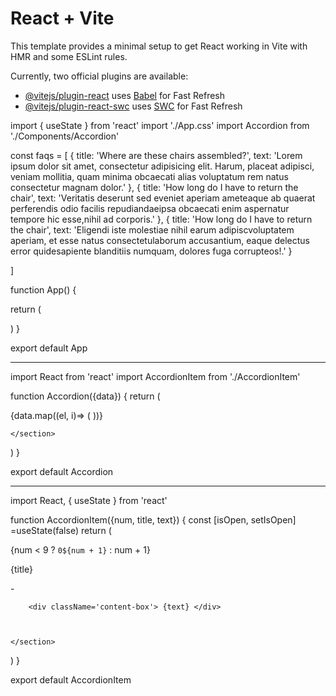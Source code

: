 # React + Vite

This template provides a minimal setup to get React working in Vite with HMR and some ESLint rules.

Currently, two official plugins are available:

- [@vitejs/plugin-react](https://github.com/vitejs/vite-plugin-react/blob/main/packages/plugin-react/README.md) uses [Babel](https://babeljs.io/) for Fast Refresh
- [@vitejs/plugin-react-swc](https://github.com/vitejs/vite-plugin-react-swc) uses [SWC](https://swc.rs/) for Fast Refresh


import { useState } from 'react'
import './App.css'
import Accordion from './Components/Accordion'

const faqs = [ 
  {
    title: 'Where are these chairs assembled?', 
    text: 'Lorem ipsum dolor sit amet, consectetur adipisicing elit. Harum, placeat adipisci, veniam mollitia, quam minima obcaecati alias voluptatum rem natus consectetur magnam dolor.' 
  },
  {
    title: 'How long do I have to return the chair', 
    text: 'Veritatis deserunt sed eveniet aperiam ameteaque ab quaerat perferendis odio facilis repudiandaeipsa obcaecati enim aspernatur tempore hic esse,nihil ad corporis.' 
  },
  {
    title: 'How long do I have to return the chair', 
    text: 'Eligendi iste molestiae nihil earum adipiscvoluptatem aperiam, et esse natus consectetulaborum accusantium, eaque delectus error quidesapiente blanditiis numquam, dolores fuga corrupteos!.' 
  }

]


function App() {

  return (
    <section>
      <Accordion data={faqs} />
    </section>
     
  )
}

export default App

**********************************************************************************


import React from 'react'
import AccordionItem from './AccordionItem'

function Accordion({data}) {
  return (
    <section className='accordion'>
        {data.map((el, i)=> (
            <AccordionItem title={el.title} text={el.text} num={i} />
        ))}



    </section>
  )
}

export default Accordion


************************************************************************************
import React, { useState } from 'react'

function AccordionItem({num, title, text}) {
    const [isOpen, setIsOpen] =useState(false)
  return (
    <section className='item'>
        <p className='number'> {num < 9 ? `0${num + 1}` : num + 1} </p>
        <p className='title'> {title} </p>
        <p className='icon'> - </p>

        <div className='content-box'> {text} </div>

       

    </section>
  )
}

export default AccordionItem